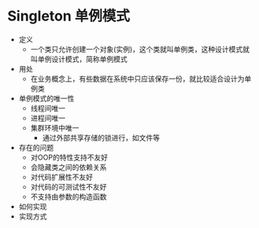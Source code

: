 # Singleton 单例模式
* 定义
    - 一个类只允许创建一个对象(实例)，这个类就叫单例类，这种设计模式就叫单例设计模式，简称单例模式
* 用处
    - 在业务概念上，有些数据在系统中只应该保存一份，就比较适合设计为单例类
* 单例模式的唯一性
    - 线程间唯一
    - 进程间唯一
    - 集群环境中唯一
        - 通过外部共享存储的锁进行，如文件等
* 存在的问题
    - 对OOP的特性支持不友好
    - 会隐藏类之间的依赖关系
    - 对代码扩展性不友好
    - 对代码的可测试性不友好
    - 不支持由参数的构造函数
* 如何实现
* 实现方式